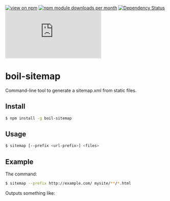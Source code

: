 [![view on npm](http://img.shields.io/npm/v/boil-sitemap.svg)](https://www.npmjs.org/package/boil-sitemap)
[![npm module downloads per month](http://img.shields.io/npm/dm/boil-sitemap.svg)](https://www.npmjs.org/package/boil-sitemap)
[![Dependency Status](https://david-dm.org/75lb/boil-sitemap.svg)](https://david-dm.org/75lb/boil-sitemap)
![Analytics](https://ga-beacon.appspot.com/UA-27725889-34/boil-sitemap/README.md?pixel)

boil-sitemap
============
Command-line tool to generate a sitemap.xml from static files. 

Install
-------
```sh
$ npm install -g boil-sitemap
```

Usage
-----
```sh
$ sitemap [--prefix <url-prefix>] <files>
```

Example
-------
The command:
```sh
$ sitemap --prefix http://example.com/ mysite/**/*.html
```
Outputs something like: 
```
```
